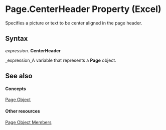 
# Page.CenterHeader Property (Excel)

Specifies a picture or text to be center aligned in the page header.


## Syntax

 _expression_. **CenterHeader**

 _expression_A variable that represents a  **Page** object.


## See also


#### Concepts


 [Page Object](debd4537-af71-8699-b714-6854c3cf0fad.md)
#### Other resources


 [Page Object Members](d9cb2764-7b24-1ca0-c8e3-3743e6fe7ff7.md)
